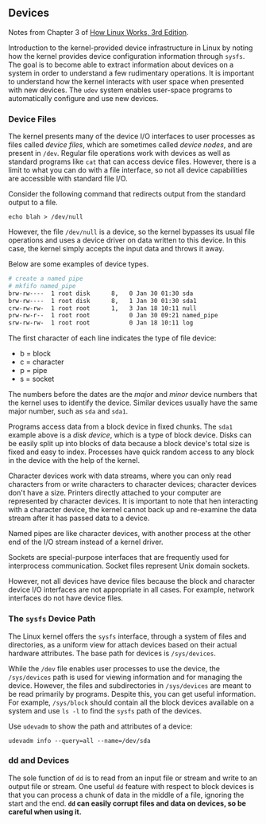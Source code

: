 ## Devices

Notes from Chapter 3 of [How Linux Works, 3rd
Edition](https://nostarch.com/howlinuxworks3).

Introduction to the kernel-provided device infrastructure in Linux by noting
how the kernel provides device configuration information through `sysfs`. The
goal is to become able to extract information about devices on a system in
order to understand a few rudimentary operations. It is important to understand
how the kernel interacts with user space when presented with new devices. The
`udev` system enables user-space programs to automatically configure and use
new devices.

### Device Files

The kernel presents many of the device I/O interfaces to user processes as
files called _device files_, which are sometimes called _device nodes_, and are
present in `/dev`. Regular file operations work with devices as well as standard
programs like `cat` that can access device files. However, there is a limit to
what you can do with a file interface, so not all device capabilities are
accessible with standard file I/O.

Consider the following command that redirects output from the standard output
to a file.

    echo blah > /dev/null

However, the file `/dev/null` is a device, so the kernel bypasses its usual
file operations and uses a device driver on data written to this device. In
this case, the kernel simply accepts the input data and throws it away.

Below are some examples of device types.

```bash
# create a named pipe
# mkfifo named_pipe
brw-rw----  1 root disk      8,   0 Jan 30 01:30 sda
brw-rw----  1 root disk      8,   1 Jan 30 01:30 sda1
crw-rw-rw-  1 root root      1,   3 Jan 18 10:11 null
prw-rw-r--  1 root root           0 Jan 30 09:21 named_pipe
srw-rw-rw-  1 root root           0 Jan 18 10:11 log
```

The first character of each line indicates the type of file device:

* b = block
* c = character
* p = pipe
* s = socket

The numbers before the dates are the _major_ and _minor_ device numbers that
the kernel uses to identify the device. Similar devices usually have the same
major number, such as `sda` and `sda1`.

Programs access data from a block device in fixed chunks. The `sda1` example
above is a _disk device_, which is a type of block device. Disks can be easily
split up into blocks of data because a block device's total size is fixed and
easy to index. Processes have quick random access to any block in the device
with the help of the kernel.

Character devices work with data streams, where you can only read characters
from or write characters to character devices; character devices don't have a
size. Printers directly attached to your computer are represented by character
devices. It is important to note that hen interacting with a character device,
the kernel cannot back up and re-examine the data stream after it has passed
data to a device.

Named pipes are like character devices, with another process at the other end
of the I/O stream instead of a kernel driver.

Sockets are special-purpose interfaces that are frequently used for
interprocess communication. Socket files represent Unix domain sockets.

However, not all devices have device files because the block and character
device I/O interfaces are not appropriate in all cases. For example, network
interfaces do not have device files.

### The `sysfs` Device Path

The Linux kernel offers the `sysfs` interface, through a system of files and
directories, as a uniform view for attach devices based on their actual
hardware attributes. The base path for devices is `/sys/devices`.

While the `/dev` file enables user processes to use the device, the
`/sys/devices` path is used for viewing information and for managing the
device. However, the files and subdirectories in `/sys/devices` are meant to be
read primarily by programs. Despite this, you can get useful information. For
example, `/sys/block` should contain all the block devices available on a
system and use `ls -l` to find the `sysfs` path of the devices.

Use `udevadm` to show the path and attributes of a device:

    udevadm info --query=all --name=/dev/sda

### dd and Devices

The sole function of `dd` is to read from an input file or stream and write to
an output file or stream. One useful `dd` feature with respect to block devices
is that you can process a chunk of data in the middle of a file, ignoring the
start and the end. **`dd` can easily corrupt files and data on devices, so be
careful when using it.**

